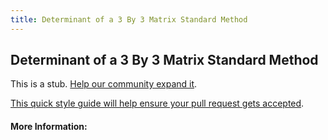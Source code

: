 ```yaml
---
title: Determinant of a 3 By 3 Matrix Standard Method
---
```

## Determinant of a 3 By 3 Matrix Standard Method

This is a stub. [Help our community expand it](https://github.com/freecodecamp/guides/tree/master/src/pages/articles/math/determinant-of-a-3-by-3-matrix-standard-method/index.md).

[This quick style guide will help ensure your pull request gets accepted](https://github.com/freecodecamp/guides/blob/master/README.md).

<!-- The article goes here, in GitHub-flavored Markdown. Feel free to add YouTube videos, images, and CodePen/JSBin embeds  -->

#### More Information:
<!-- Please add any articles you think might be helpful to read before writing the article -->


